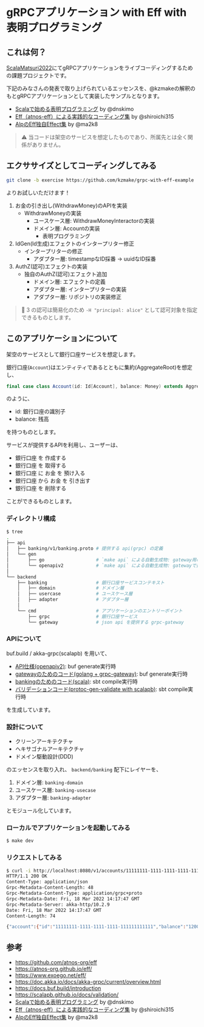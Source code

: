 # gRPCアプリケーション with Eff with 表明プログラミング

## これは何？

[ScalaMatsuri2022](https://scalamatsuri.org/ja)にてgRPCアプリケーションをライブコーディングするための課題プロジェクトです。

下記のみなさんの発表で取り上げられているエッセンスを、@kzmakeの解釈のもとgRPCアプリケーションとして実装したサンプルとなります。

- [Scalaで始める表明プログラミング](https://speakerdeck.com/dnskimo/scaladeshi-merubiao-ming-puroguramingu) by @dnskimo
- [Eff（atnos-eff）による実践的なコーディング集](https://speakerdeck.com/shiroichi315/eff-atnos-eff-niyorushi-jian-de-nakodeinguji) by @shiroichi315
- [AlpのEff独自Effect集](https://scalamatsuri.org/ja/proposals/J1647668100) by @ma2k8

> ⚠ 当コードは架空のサービスを想定したものであり、所属先とは全く関係がありません。

## エクササイズとしてコーディングしてみる

```bash
git clone -b exercise https://github.com/kzmake/grpc-with-eff-example
```
よりお試しいただけます！

1. お金の引き出し(WithdrawMoney)のAPIを実装 
   - WithdrawMoneyの実装
     - ユースケース層: WithdrawMoneyInteractorの実装
     - ドメイン層: Accountの実装
       - 表明プログラミング
2. IdGen(Id生成)エフェクトのインタープリター修正
   - インタープリターの修正
     - アダプター層: timestampなID採番 -> uuidなID採番
3. AuthZ(認可)エフェクトの実装
   - 独自のAuthZ(認可)エフェクト追加
     - ドメイン層: エフェクトの定義
     - アダプター層: インタープリターの実装
     - アダプター層: リポジトリの実装修正

> 🔔 3 の認可は簡易化のため `-H "principal: alice"` として認可対象を指定できるものとします。

## このアプリケーションについて

架空のサービスとして銀行口座サービスを想定します。

銀行口座(`Account`)はエンティティであるとともに集約(AggregateRoot)を想定し、

```scala
final case class Account(id: Id[Account], balance: Money) extends AggregateRoot[Account]
```

のように、

- id: 銀行口座の識別子
- balance: 残高

を持つものとします。

サービスが提供するAPIを利用し、ユーザーは、

- 銀行口座 を 作成する
- 銀行口座 を 取得する
- 銀行口座 に お金 を 預け入る
- 銀行口座 から お金 を 引き出す
- 銀行口座 を 削除する

ことができるものとします。

### ディレクトリ構成

```bash
$ tree
.
├── api
│   ├── banking/v1/banking.proto # 提供する api(grpc) の定義
│   └── gen
│       ├── go                   # `make api` による自動生成物: gateway用のgolangコード
│       └── openapiv2            # `make api` による自動生成物: gatewayで提供されるswagger
│
└── backend
    ├── banking                  # 銀行口座サービスコンテキスト
    │   ├── domain               # ドメイン層
    │   ├── usercase             # ユースケース層
    │   ├── adapter              # アダプター層
    │
    └── cmd                      # アプリケーションのエントリーポイント
        ├── grpc                 # 銀行口座サービス
        └── gateway              # json api を提供する grpc-gateway
```

### APIについて

buf.build / akka-grpc(scalapb) を用いて、

- [API仕様(openapiv2)](https://github.com/kzmake/grpc-with-eff-example/blob/main/api/gen/openapiv2/banking/v1/banking.swagger.json): buf generate実行時
- [gatewayのためのコード(golang + grpc-gateway)](https://github.com/kzmake/grpc-with-eff-example/tree/main/api/gen/go/banking/v1): buf generate実行時
- [bankingのためのコード(scala)](https://doc.akka.io/docs/akka-grpc/current/overview.html): sbt compile実行時
- [バリデーションコード(protoc-gen-validate with scalapb)](https://scalapb.github.io/docs/validation/): sbt compile実行時

を生成しています。

### 設計について

- クリーンアーキテクチャ
- ヘキサゴナルアーキテクチャ
- ドメイン駆動設計(DDD)

のエッセンスを取り入れ、 `backend/banking` 配下にレイヤーを、

1. ドメイン層: `banking-domain`
2. ユースケース層: `banking-usecase`
3. アダプター層: `banking-adapter`

とモジュール化しています。

### ローカルでアプリケーションを起動してみる

```bash
$ make dev
```

### リクエストしてみる

```bash
$ curl -i http://localhost:8080/v1/accounts/11111111-1111-1111-1111-111111111111 -H "principal: alice"
HTTP/1.1 200 OK
Content-Type: application/json
Grpc-Metadata-Content-Length: 48
Grpc-Metadata-Content-Type: application/grpc+proto
Grpc-Metadata-Date: Fri, 18 Mar 2022 14:17:47 GMT
Grpc-Metadata-Server: akka-http/10.2.9
Date: Fri, 18 Mar 2022 14:17:47 GMT
Content-Length: 74

{"account":{"id":"11111111-1111-1111-1111-111111111111","balance":"1200"}}
```

## 参考

- https://github.com/atnos-org/eff
- https://atnos-org.github.io/eff/
- https://www.exoego.net/eff/
- https://doc.akka.io/docs/akka-grpc/current/overview.html
- https://docs.buf.build/introduction
- https://scalapb.github.io/docs/validation/
- [Scalaで始める表明プログラミング](https://speakerdeck.com/dnskimo/scaladeshi-merubiao-ming-puroguramingu) by @dnskimo
- [Eff（atnos-eff）による実践的なコーディング集](https://speakerdeck.com/shiroichi315/eff-atnos-eff-niyorushi-jian-de-nakodeinguji) by @shiroichi315
- [AlpのEff独自Effect集](https://scalamatsuri.org/ja/proposals/J1647668100) by @ma2k8
